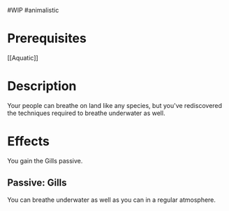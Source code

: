 #WIP #animalistic 

# Prerequisites

[[Aquatic]]

# Description

Your people can breathe on land like any species, but you've rediscovered the techniques required to breathe underwater as well.

# Effects

You gain the Gills passive.

## Passive: Gills

You can breathe underwater as well as you can in a regular atmosphere.